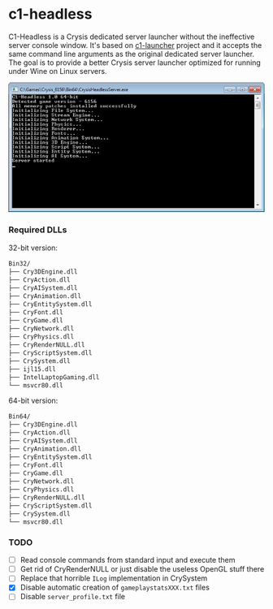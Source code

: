 # c1-headless

C1-Headless is a Crysis dedicated server launcher without the ineffective server console window. It's based on
[c1-launcher](https://github.com/ccomrade/c1-launcher/) project and it accepts the same command line arguments as the original
dedicated server launcher. The goal is to provide a better Crysis server launcher optimized for running under Wine on Linux
servers.

![Screenshot](Screenshot.png)

### Required DLLs

32-bit version:
```
Bin32/
├── Cry3DEngine.dll
├── CryAction.dll
├── CryAISystem.dll
├── CryAnimation.dll
├── CryEntitySystem.dll
├── CryFont.dll
├── CryGame.dll
├── CryNetwork.dll
├── CryPhysics.dll
├── CryRenderNULL.dll
├── CryScriptSystem.dll
├── CrySystem.dll
├── ijl15.dll
├── IntelLaptopGaming.dll
└── msvcr80.dll
```

64-bit version:
```
Bin64/
├── Cry3DEngine.dll
├── CryAction.dll
├── CryAISystem.dll
├── CryAnimation.dll
├── CryEntitySystem.dll
├── CryFont.dll
├── CryGame.dll
├── CryNetwork.dll
├── CryPhysics.dll
├── CryRenderNULL.dll
├── CryScriptSystem.dll
├── CrySystem.dll
└── msvcr80.dll
```

### TODO

- [ ] Read console commands from standard input and execute them
- [ ] Get rid of CryRenderNULL or just disable the useless OpenGL stuff there
- [ ] Replace that horrible `ILog` implementation in CrySystem
- [x] Disable automatic creation of `gameplaystatsXXX.txt` files
- [ ] Disable `server_profile.txt` file
